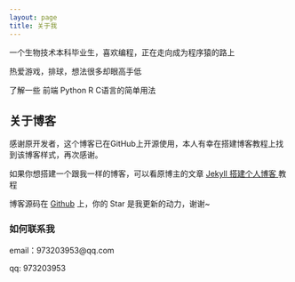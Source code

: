 ```yaml
---
layout: page
title: 关于我 
---
```


一个生物技术本科毕业生，喜欢编程，正在走向成为程序猿的路上
<p>
热爱游戏，排球，想法很多却眼高手低
<p>
了解一些 前端  Python  R  C语言的简单用法

<p>

<h2> 关于博客 </h2>  

<p>

感谢原开发者，这个博客已在GitHub上开源使用，本人有幸在搭建博客教程上找到该博客样式，再次感谢。

<p>

如果你想搭建一个跟我一样的博客，可以看原博主的文章
<a href="/2016/10/jekyll_tutorials1/"> Jekyll 搭建个人博客 </a>
教程

<p> 

博客源码在 <a target="_blank" href='https://github.com/leopardpan/leopardpan.github.io/'>Github</a> 上，你的 Star 是我更新的动力，谢谢~

<p> 

<p> 

<p> 


<h3> 如何联系我 </h3>  

<p> 
email：973203953@qq.com       
<p> 
qq: 973203953     
<p> 



